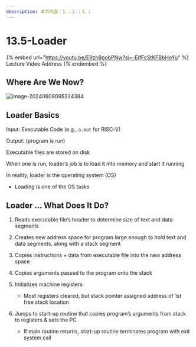 ```yaml
---
description: 本节内容：1.；2.；3.；
---
```


# 13.5-Loader

{% embed url="https://youtu.be/E9zh8pobPNw?si=-EifFcStKFBbHoYu" %}
Lecture Video Address
{% endembed %}

## Where Are We Now?

![image-20240609095224384](.image/image-20240609095224384.png)

## Loader Basics

Input: Executable Code (e.g., `a.out` for RISC-V)

Output: (program is run)

Executable files are stored on disk

When one is run, loader’s job is to load it into memory and start it running

In reality, loader is the operating system (OS)

- Loading is one of the OS tasks

## Loader … What Does It Do?

1. Reads executable file’s header to determine size of text and data segments

2. Creates new address space for program large enough to hold text and data segments, along with a stack segment

3. Copies instructions + data from executable file into the new address space

4. Copies arguments passed to the program onto the stack

5. Initializes machine registers

    - Most registers cleared, but stack pointer assigned address of 1st free stack location

6. Jumps to start-up routine that copies program’s arguments from stack to registers & sets the PC

    - If main routine returns, start-up routine terminates program with exit system call

    
